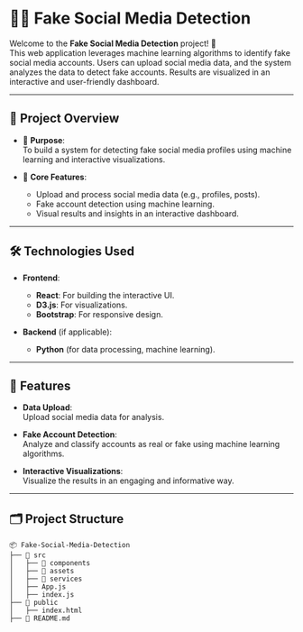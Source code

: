 # 🕵️‍♂️ Fake Social Media Detection

Welcome to the **Fake Social Media Detection** project! 🎉  
This web application leverages machine learning algorithms to identify fake social media accounts. Users can upload social media data, and the system analyzes the data to detect fake accounts. Results are visualized in an interactive and user-friendly dashboard.

---

## 🔎 Project Overview

- 📌 **Purpose**:  
  To build a system for detecting fake social media profiles using machine learning and interactive visualizations.

- 🧠 **Core Features**:  
  - Upload and process social media data (e.g., profiles, posts).
  - Fake account detection using machine learning.
  - Visual results and insights in an interactive dashboard.

---

## 🛠️ Technologies Used

- **Frontend**:  
  - **React**: For building the interactive UI.
  - **D3.js**: For visualizations.
  - **Bootstrap**: For responsive design.

- **Backend** (if applicable):  
  - **Python** (for data processing, machine learning).

---

## 🚀 Features

- **Data Upload**:  
  Upload social media data for analysis.

- **Fake Account Detection**:  
  Analyze and classify accounts as real or fake using machine learning algorithms.

- **Interactive Visualizations**:  
  Visualize the results in an engaging and informative way.

---

## 🗂️ Project Structure

```plaintext
📦 Fake-Social-Media-Detection
├── 📁 src
│   ├── 📁 components
│   ├── 📁 assets
│   ├── 📁 services
│   ├── App.js
│   ├── index.js
├── 📁 public
│   ├── index.html
├── 📁 README.md
